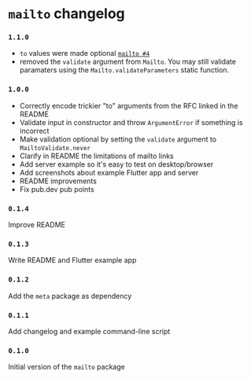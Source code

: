 # `mailto` changelog

### `1.1.0`

* `to` values were made optional [`mailto #4`](https://github.com/smaho-engineering/mailto/issues/4)
* removed the `validate` argument from `Mailto`. You may still validate paramaters using the `Mailto.validateParameters` static function.

### `1.0.0`

* Correctly encode trickier "to" arguments from the RFC linked in the README
* Validate input in constructor and throw `ArgumentError` if something is incorrect
* Make validation optional by setting the `validate` argument to `MailtoValidate.never`
* Clarify in README the limitations of mailto links
* Add server example so it's easy to test on desktop/browser
* Add screenshots about example Flutter app and server
* README improvements
* Fix pub.dev pub points

### `0.1.4`

Improve README

### `0.1.3`

Write README and Flutter example app

### `0.1.2`

Add the `meta` package as dependency

### `0.1.1`

Add changelog and example command-line script

### `0.1.0`

Initial version of the `mailto` package
